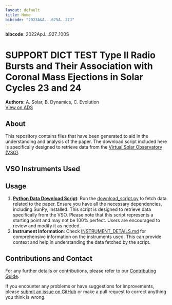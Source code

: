 ```yaml
---
layout: default
title: Home
bibcode: "2023A&A...675A..27J"
---
```

**bibcode**: 2022ApJ...927..100S
# SUPPORT DICT TEST Type II Radio Bursts and Their Association with Coronal Mass Ejections in Solar Cycles 23 and 24
**Authors:** A. Solar, B. Dynamics, C. Evolution  
[View on ADS](https://ui.adsabs.harvard.edu/abs/2023A&A...675A..27J)

<div id="page-data" data-bibcode="2023A&A...675A..27J"></div>

## About
This repository contains files that have been generated to aid in the understanding and analysis of the paper. The download script included here is specifically designed to retrieve data from the [Virtual Solar Observatory (VSO)](https://sdac.virtualsolar.org/cgi/search).

## VSO Instruments Used
<div id="instruments-container"></div>

## Usage
1. **[Python Data Download Script](https://github.com/abuonomo/paper-data-links/blob/main/papers/2023A%26A...675A..27J/download_script.py)**: Run the [download_script.py](https://github.com/abuonomo/paper-data-links/blob/main/papers/2023A%26A...675A..27J/download_script.py) to fetch data related to the paper. Ensure you have all the necessary dependencies, including SunPy, installed. This script is designed to retrieve data specifically from the VSO. Please note that this script represents a starting point and may not be 100% perfect. Users are encouraged to review and modify it as needed.
2. **Instrument Information**: Check [INSTRUMENT_DETAILS.md](https://github.com/abuonomo/paper-data-links/blob/main/papers/2023A%26A...675A..27J/INSTRUMENT_DETAILS.md) for comprehensive information on the instruments used. This can provide context and help in understanding the data fetched by the script.

## Contributions and Contact
For any further details or contributions, please refer to our [Contributing Guide](https://github.com/abuonomo/paper-data-links/blob/main/CONTRIBUTING.md).

If you encounter any problems or have suggestions for improvements, please [submit an issue on GitHub](https://github.com/abuonomo/paper-data-links/issues/new?title=Issue+Title&body=This+is+the+body+of+the+issue.%0A%0AAdd+any+details+here.
) or make a pull request to correct anything you think is wrong.

<script src="/assets/js/script.js"></script>
